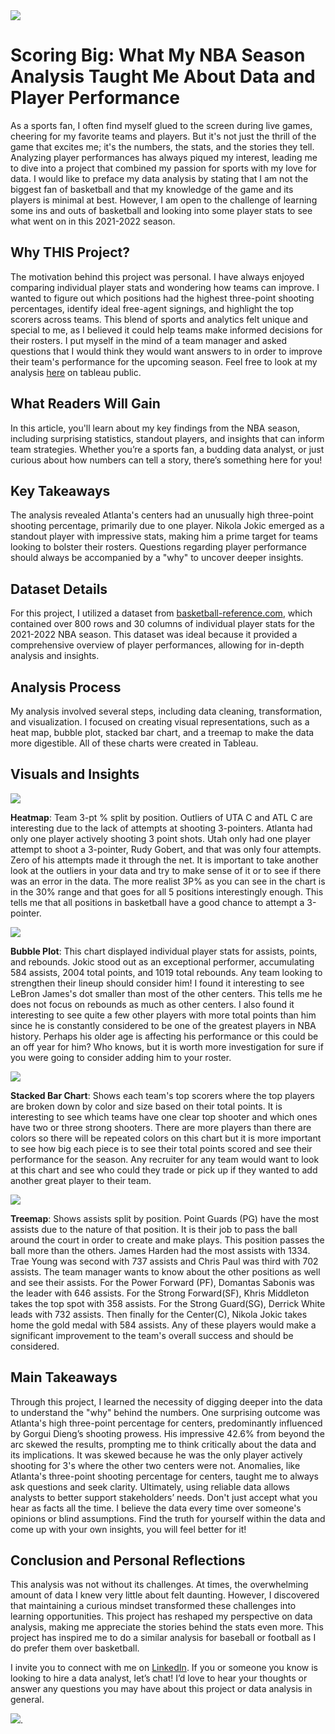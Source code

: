 <img src="NBA_project_visuals/NBA_titleimage.png?raw=true"/>

# Scoring Big: What My NBA Season Analysis Taught Me About Data and Player Performance

As a sports fan, I often find myself glued to the screen during live games, cheering for my favorite teams and players. But it's not just the thrill of the game that excites me; it's the numbers, the stats, and the stories they tell. Analyzing player performances has always piqued my interest, leading me to dive into a project that combined my passion for sports with my love for data. I would like to preface my data analysis by stating that I am not the biggest fan of basketball and that my knowledge of the game and its players is minimal at best. However, I am open to the challenge of learning some ins and outs of basketball and looking into some player stats to see what went on in this 2021-2022 season.

## Why THIS Project?

The motivation behind this project was personal. I have always enjoyed comparing individual player stats and wondering how teams can improve. I wanted to figure out which positions had the highest three-point shooting percentages, identify ideal free-agent signings, and highlight the top scorers across teams. This blend of sports and analytics felt unique and special to me, as I believed it could help teams make informed decisions for their rosters. I put myself in the mind of a team manager and asked questions that I would think they would want answers to in order to improve their team's performance for the upcoming season. Feel free to look at my analysis [here](https://public.tableau.com/app/profile/scott.silvey/viz/NBAProject_17416513143220/Analysisfor21-22season) on tableau public.

## What Readers Will Gain

In this article, you'll learn about my key findings from the NBA season, including surprising statistics, standout players, and insights that can inform team strategies. Whether you’re a sports fan, a budding data analyst, or just curious about how numbers can tell a story, there’s something here for you!

## Key Takeaways

The analysis revealed Atlanta's centers had an unusually high three-point shooting percentage, primarily due to one player.
Nikola Jokic emerged as a standout player with impressive stats, making him a prime target for teams looking to bolster their rosters.
Questions regarding player performance should always be accompanied by a "why" to uncover deeper insights.

## Dataset Details

For this project, I utilized a dataset from [basketball-reference.com](https://www.basketball-reference.com/leagues/NBA_2022_totals.html), which contained over 800 rows and 30 columns of individual player stats for the 2021-2022 NBA season. This dataset was ideal because it provided a comprehensive overview of player performances, allowing for in-depth analysis and insights.

## Analysis Process

My analysis involved several steps, including data cleaning, transformation, and visualization. I focused on creating visual representations, such as a heat map, bubble plot, stacked bar chart, and a treemap to make the data more digestible. All of these charts were created in Tableau.

## Visuals and Insights


<img src="NBA_project_visuals/heatmap_3p.png?raw=true"/>

**Heatmap**: Team 3-pt % split by position. Outliers of UTA C and ATL C are interesting due to the lack of attempts at shooting 3-pointers. Atlanta had only one player actively shooting 3 point shots. Utah only had one player attempt to shoot a 3-pointer, Rudy Gobert, and that was only four attempts. Zero of his attempts made it through the net. It is important to take another look at the outliers in your data and try to make sense of it or to see if there was an error in the data. The more realist 3P% as you can see in the chart is in the 30% range and that goes for all 5 positions interestingly enough. This tells me that all positions in basketball have a good chance to attempt a 3-pointer. 


<img src="NBA_project_visuals/bubble_chart.png?raw=true"/>

**Bubble Plot**: This chart displayed individual player stats for assists, points, and rebounds. Jokic stood out as an exceptional performer, accumulating 584 assists, 2004 total points, and 1019 total rebounds. Any team looking to strengthen their lineup should consider him! I found it interesting to see LeBron James's dot smaller than most of the other centers. This tells me he does not focus on rebounds as much as other centers. I also found it interesting to see quite a few other players with more total points than him since he is constantly considered to be one of the greatest players in NBA history. Perhaps his older age is affecting his performance or this could be an off year for him? Who knows, but it is worth more investigation for sure if you were going to consider adding him to your roster.


<img src="NBA_project_visuals/stacked_barchart.png?raw=true"/>

**Stacked Bar Chart**: Shows each team's top scorers where the top players are broken down by color and size based on their total points. It is interesting to see which teams have one clear top shooter and which ones have two or three strong shooters. There are more players than there are colors so there will be repeated colors on this chart but it is more important to see how big each piece is to see their total points scored and see their performance for the season. Any recruiter for any team would want to look at this chart and see who could they trade or pick up if they wanted to add another great player to their team.


<img src="NBA_project_visuals/treemap_assists.png?raw=true"/>

**Treemap**: Shows assists split by position. Point Guards (PG) have the most assists due to the nature of that position. It is their job to pass the ball around the court in order to create and make plays. This position passes the ball more than the others. James Harden had the most assists with 1334. Trae Young was second with 737 assists and Chris Paul was third with 702 assists. The team manager wants to know about the other positions as well and see their assists. For the Power Forward (PF), Domantas Sabonis was the leader with 646 assists. For the Strong Forward(SF), Khris Middleton takes the top spot with 358 assists. For the Strong Guard(SG), Derrick White leads with 732 assists. Then finally for the Center(C), Nikola Jokic takes home the gold medal with 584 assists. Any of these players would make a significant improvement to the team's overall success and should be considered.

## Main Takeaways

Through this project, I learned the necessity of digging deeper into the data to understand the "why" behind the numbers. One surprising outcome was Atlanta's high three-point percentage for centers, predominantly influenced by Gorgui Dieng’s shooting prowess. His impressive 42.6% from beyond the arc skewed the results, prompting me to think critically about the data and its implications. It was skewed because he was the only player actively shooting for 3's where the other two centers were not. Anomalies, like Atlanta's three-point shooting percentage for centers, taught me to always ask questions and seek clarity. Ultimately, using reliable data allows analysts to better support stakeholders’ needs. Don't just accept what you hear as facts all the time. I believe the data every time over someone's opinions or blind assumptions. Find the truth for yourself within the data and come up with your own insights, you will feel better for it!

## Conclusion and Personal Reflections

This analysis was not without its challenges. At times, the overwhelming amount of data I knew very little about felt daunting. However, I discovered that maintaining a curious mindset transformed these challenges into learning opportunities. This project has reshaped my perspective on data analysis, making me appreciate the stories behind the stats even more. This project has inspired me to do a similar analysis for baseball or football as I do prefer them over basketball. 

I invite you to connect with me on [LinkedIn](https://www.linkedin.com/in/smsilvey/). If you or someone you know is looking to hire a data analyst, let’s chat! I’d love to hear your thoughts or answer any questions you may have about this project or data analysis in general.

[<img src="images/Button.jpg?raw=true"/>](/index.md).
